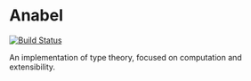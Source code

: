 # Anabel
[![Build Status](https://travis-ci.org/pthariensflame/Anabel.svg?branch=master)](https://travis-ci.org/pthariensflame/Anabel)

An implementation of type theory, focused on computation and extensibility.
